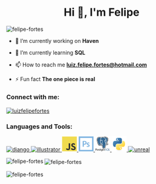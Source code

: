 <h1 align="center">Hi 👋, I'm Felipe</h1>
<p align="left"> <img src="https://komarev.com/ghpvc/?username=felipe-fortes&label=Profile%20views&color=0e75b6&style=flat" alt="felipe-fortes" /> </p>

- 🔭 I’m currently working on **Haven**

- 🌱 I’m currently learning **SQL**

- 📫 How to reach me **luiz.felipe.fortes@hotmail.com**

- ⚡ Fun fact **The one piece is real**

<h3 align="left">Connect with me:</h3>
<p align="left">
<a href="https://linkedin.com/in/luizfelipefortes" target="blank"><img align="center" src="https://raw.githubusercontent.com/rahuldkjain/github-profile-readme-generator/master/src/images/icons/Social/linked-in-alt.svg" alt="luizfelipefortes" height="30" width="40" /></a>
</p>

<h3 align="left">Languages and Tools:</h3>
<p align="left"> <a href="https://www.djangoproject.com/" target="_blank" rel="noreferrer"> <img src="https://cdn.worldvectorlogo.com/logos/django.svg" alt="django" width="40" height="40"/> </a> <a href="https://www.adobe.com/in/products/illustrator.html" target="_blank" rel="noreferrer"> <img src="https://www.vectorlogo.zone/logos/adobe_illustrator/adobe_illustrator-icon.svg" alt="illustrator" width="40" height="40"/> </a> <a href="https://developer.mozilla.org/en-US/docs/Web/JavaScript" target="_blank" rel="noreferrer"> <img src="https://raw.githubusercontent.com/devicons/devicon/master/icons/javascript/javascript-original.svg" alt="javascript" width="40" height="40"/> </a> <a href="https://www.photoshop.com/en" target="_blank" rel="noreferrer"> <img src="https://raw.githubusercontent.com/devicons/devicon/master/icons/photoshop/photoshop-line.svg" alt="photoshop" width="40" height="40"/> </a> <a href="https://www.postgresql.org" target="_blank" rel="noreferrer"> <img src="https://raw.githubusercontent.com/devicons/devicon/master/icons/postgresql/postgresql-original-wordmark.svg" alt="postgresql" width="40" height="40"/> </a> <a href="https://www.python.org" target="_blank" rel="noreferrer"> <img src="https://raw.githubusercontent.com/devicons/devicon/master/icons/python/python-original.svg" alt="python" width="40" height="40"/> </a> <a href="https://unrealengine.com/" target="_blank" rel="noreferrer"> <img src="https://raw.githubusercontent.com/kenangundogan/fontisto/036b7eca71aab1bef8e6a0518f7329f13ed62f6b/icons/svg/brand/unreal-engine.svg" alt="unreal" width="40" height="40"/> </a> </p>

<p><img align="left" src="https://github-readme-stats.vercel.app/api/top-langs?username=felipe-fortes&show_icons=true&locale=en&layout=compact" alt="felipe-fortes" /></p>

<p>&nbsp;<img align="center" src="https://github-readme-stats.vercel.app/api?username=felipe-fortes&show_icons=true&locale=en" alt="felipe-fortes" /></p>

<p><img align="center" src="https://github-readme-streak-stats.herokuapp.com/?user=felipe-fortes&" alt="felipe-fortes" /></p>
